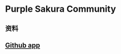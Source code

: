 # Purple Sakura Community

## 资料
## [Github app](https://docs.github.com/en/developers/apps/creating-an-oauth-app)

